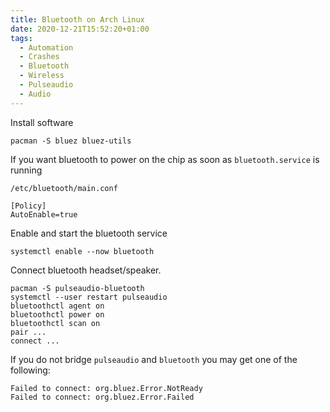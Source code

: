 ```yaml
---
title: Bluetooth on Arch Linux
date: 2020-12-21T15:52:20+01:00
tags:
  - Automation
  - Crashes
  - Bluetooth
  - Wireless
  - Pulseaudio
  - Audio
---
```


Install software

	pacman -S bluez bluez-utils


If you want bluetooth to power on the chip as soon as `bluetooth.service` is
running

	/etc/bluetooth/main.conf

	[Policy]
	AutoEnable=true


Enable and start the bluetooth service

	systemctl enable --now bluetooth


Connect bluetooth headset/speaker.


	pacman -S pulseaudio-bluetooth
	systemctl --user restart pulseaudio
	bluetoothctl agent on
	bluetoothctl power on
	bluetoothctl scan on
	pair ...
	connect ...

If you do not bridge `pulseaudio` and `bluetooth` you may get one of the
following:

	Failed to connect: org.bluez.Error.NotReady
	Failed to connect: org.bluez.Error.Failed
